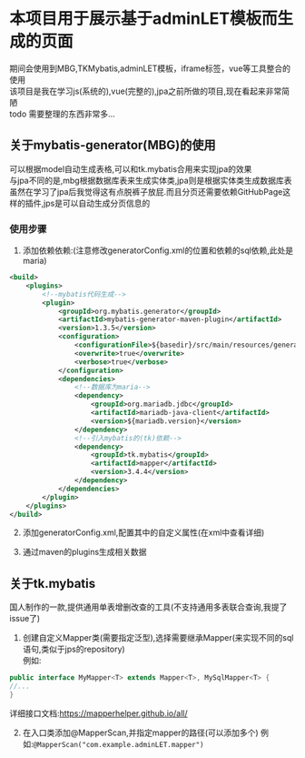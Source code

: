 # 本项目用于展示基于adminLET模板而生成的页面
期间会使用到MBG,TKMybatis,adminLET模板，iframe标签，vue等工具整合的使用  
该项目是我在学习js(系统的),vue(完整的),jpa之前所做的项目,现在看起来非常简陋  
todo 需要整理的东西非常多...

## 关于mybatis-generator(MBG)的使用

可以根据model自动生成表格,可以和tk.mybatis合用来实现jpa的效果  
与jpa不同的是,mbg根据数据库表来生成实体类,jpa则是根据实体类生成数据库表        
虽然在学习了jpa后我觉得这有点脱裤子放屁.而且分页还需要依赖GitHubPage这样的插件,jps是可以自动生成分页信息的  

### 使用步骤

1. 添加依赖依赖:(注意修改generatorConfig.xml的位置和依赖的sql依赖,此处是maria)
```xml
<build>
    <plugins>
        <!--mybatis代码生成-->
        <plugin>
            <groupId>org.mybatis.generator</groupId>
            <artifactId>mybatis-generator-maven-plugin</artifactId>
            <version>1.3.5</version>
            <configuration>
                <configurationFile>${basedir}/src/main/resources/generator/generatorConfig.xml</configurationFile>
                <overwrite>true</overwrite>
                <verbose>true</verbose>
            </configuration>
            <dependencies>
                <!--数据库为maria-->
                <dependency>
                    <groupId>org.mariadb.jdbc</groupId>
                    <artifactId>mariadb-java-client</artifactId>
                    <version>${mariadb.version}</version>
                </dependency>
                <!--引入mybatis的(tk)依赖-->
                <dependency>
                    <groupId>tk.mybatis</groupId>
                    <artifactId>mapper</artifactId>
                    <version>3.4.4</version>
                </dependency>
            </dependencies>
        </plugin>
    </plugins>
</build>

```

2. 添加generatorConfig.xml,配置其中的自定义属性(在xml中查看详细)

3. 通过maven的plugins生成相关数据


## 关于tk.mybatis

国人制作的一款,提供通用单表增删改查的工具(不支持通用多表联合查询,我提了issue了)

1. 创建自定义Mapper类(需要指定泛型),选择需要继承Mapper(来实现不同的sql语句,类似于jps的repository)  
例如:
```java
public interface MyMapper<T> extends Mapper<T>, MySqlMapper<T> {
//...
}
```
详细接口文档:https://mapperhelper.github.io/all/

2. 在入口类添加@MapperScan,并指定mapper的路径(可以添加多个)
例如:`@MapperScan("com.example.adminLET.mapper")`


